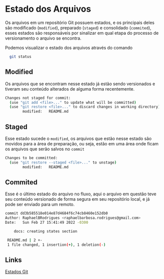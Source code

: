 # Estado dos Arquivos
Os arquivos em um repositório Git possuem estados, e os principais deles são modificado (`modified`), preparado (`staged`) e consolidado (`commited`), esses estados são responsáveis por sinalizar em qual etapa do processo de versionamento o arquivo se encontra.

Podemos visualizar o estado dos arquivos através do comando

```sh
  git status
```

## Modified
Os arquivos que se encontram nesse estado já estão sendo versionados e tiveram seu conteúdo alterados de alguma forma recentemente.
```sh
Changes not staged for commit:
  (use "git add <file>..." to update what will be committed)
  (use "git restore <file>..." to discard changes in working directory)
        modified:   README.md
```

## Staged
Esse estado sucede o `modified`, os arquivos que estão nesse estado são movidos para a área de preparação, ou seja, estão em uma área onde ficam os arquivos que serão salvos no `commit`

```sh
Changes to be committed:
  (use "git restore --staged <file>..." to unstage)
        modified:   README.md
```

## Commited
Esse é o último estado do arquivo no fluxo, aqui o arquivo em questão teve seu conteúdo versionado de forma segura em seu repositório local, e já pode ser enviado para um remoto.
```sh
commit dd3b585518e014e87d4684f6c74cb8460e152db0
Author: RaphaelBRodrigues <raphaelbarbosa.rodrigues@gmail.com>
Date:   Sun Feb 27 15:41:49 2022 -0300

    docs: creating states section

 README.md | 2 +-
 1 file changed, 1 insertion(+), 1 deletion(-)
```

## Links
[Estados Git](https://git-scm.com/book/en/v2/Getting-Started-What-is-Git%3F#_the_three_states)


